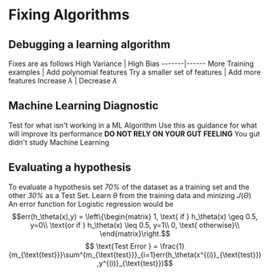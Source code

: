 # Fixing Algorithms
## Debugging a learning algorithm
Fixes are as follows
High Variance | High Bias
-------|------
More Training examples | Add polynomial features
Try a smaller set of features | Add more features
Increase $\lambda$ | Decrease $\lambda$

## Machine Learning Diagnostic
Test for what isn't working in a ML Algorithm
Use this as guidance for what will improve its performance
**DO NOT RELY ON YOUR GUT FEELING**
You gut didn't study Machine Learning

## Evaluating a hypothesis
To evaluate a hypothesis set *70%* of the dataset as a training set and the other *30%* as a Test Set.
Learn $\theta$ from the training data and minizing $J(\Theta)$
An error function for Logistic regression would be 
$$err(h_\theta(x),y) = \left\{\begin{matrix}
1, \text{ if } h_\theta(x) \geq 0.5, y=0\\ 
\text{or if } h_\theta(x) \leq 0.5, y=1\\ 
0, \text{ otherwise}\\
\end{matrix}\right.$$
$$ \text{Test Error } = \frac{1}{m_{\text{test}}}\sum^{m_{\text{test}}}_{i=1}err(h_\theta(x^{(i)}_{\text{test}}),y^{(i)}_{\text{test}})$$